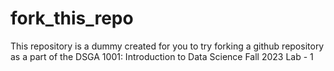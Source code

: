 # fork_this_repo
This repository is a dummy created for you to try forking a github repository as a part of the DSGA 1001: Introduction to Data Science Fall 2023 Lab - 1
